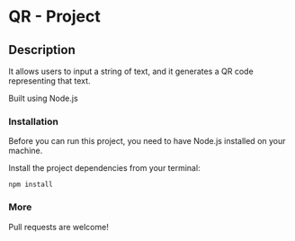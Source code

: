 # QR - Project

## Description

It allows users to input a string of text, and it generates a QR code representing that text. 

Built using Node.js

### Installation

Before you can run this project, you need to have Node.js installed on your machine. 

Install the project dependencies from your terminal:

`npm install`


### More

Pull requests are welcome!

